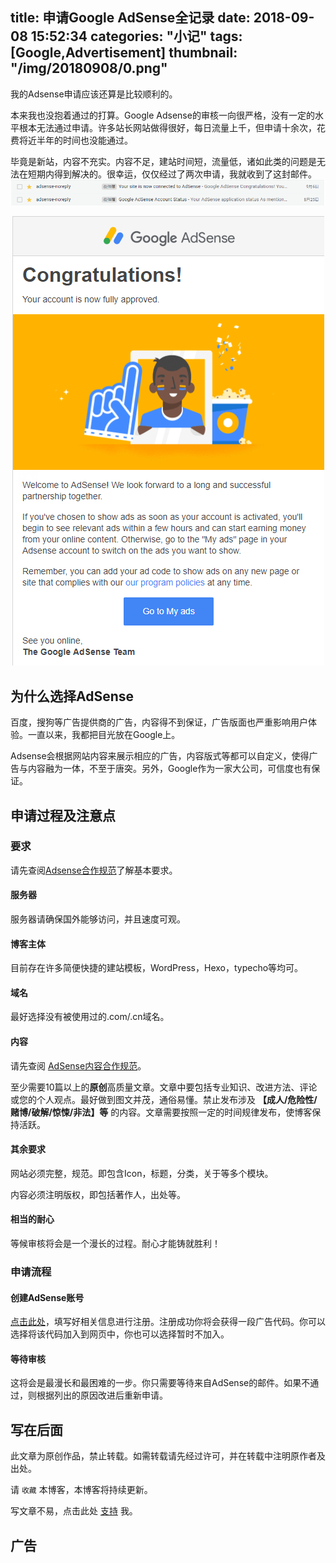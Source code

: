 title: 申请Google AdSense全记录
date: 2018-09-08 15:52:34
categories: "小记"
tags: [Google,Advertisement]
thumbnail: "/img/20180908/0.png"
---
我的Adsense申请应该还算是比较顺利的。

本来我也没抱着通过的打算。Google Adsense的审核一向很严格，没有一定的水平根本无法通过申请。许多站长网站做得很好，每日流量上千，但申请十余次，花费将近半年的时间也没能通过。

毕竟是新站，内容不充实。内容不足，建站时间短，流量低，诸如此类的问题是无法在短期内得到解决的。很幸运，仅仅经过了两次申请，我就收到了这封邮件。
![1](/img/20180908/1.png)

<div align=center>
<img src="/img/20180908/2.png" width="500" height="719" />
</div>


## 为什么选择AdSense

百度，搜狗等广告提供商的广告，内容得不到保证，广告版面也严重影响用户体验。一直以来，我都把目光放在Google上。

Adsense会根据网站内容来展示相应的广告，内容版式等都可以自定义，使得广告与内容融为一体，不至于唐突。另外，Google作为一家大公司，可信度也有保证。

## 申请过程及注意点

### 要求

请先查阅[Adsense合作规范](https://support.google.com/adsense/answer/48182)了解基本要求。

#### 服务器

服务器请确保国外能够访问，并且速度可观。

#### 博客主体

目前存在许多简便快捷的建站模板，WordPress，Hexo，typecho等均可。

#### 域名

最好选择没有被使用过的.com/.cn域名。


#### 内容

请先查阅 [AdSense内容合作规范](https://support.google.com/adsense/answer/1348688#Copyrighted_material)。

至少需要10篇以上的**原创**高质量文章。文章中要包括专业知识、改进方法、评论或您的个人观点。最好做到图文并茂，通俗易懂。禁止发布涉及 **【成人/危险性/赌博/破解/惊悚/非法】等** 的内容。文章需要按照一定的时间规律发布，使博客保持活跃。

#### 其余要求

网站必须完整，规范。即包含Icon，标题，分类，关于等多个模块。

内容必须注明版权，即包括著作人，出处等。

#### 相当的耐心

等候审核将会是一个漫长的过程。耐心才能铸就胜利！

### 申请流程

#### 创建AdSense账号

[点击此处](https://www.google.com/adsense/signup?subid=ww-ww-et-HC-acqpage&utm_source=internal&utm_medium=et&utm_campaign=adsense-help-acq)，填写好相关信息进行注册。注册成功你将会获得一段广告代码。你可以选择将该代码加入到网页中，你也可以选择暂时不加入。

#### 等待审核

这将会是最漫长和最困难的一步。你只需要等待来自AdSense的邮件。如果不通过，则根据列出的原因改进后重新申请。

## 写在后面
此文章为原创作品，禁止转载。如需转载请先经过许可，并在转载中注明原作者及出处。

请 `收藏` 本博客，本博客将持续更新。

写文章不易，点击此处 [支持](https://ojhdt.club/donate) 我。


## 广告
<script async src="//pagead2.googlesyndication.com/pagead/js/adsbygoogle.js"></script>
<ins class="adsbygoogle"
     style="display:block; text-align:center;"
     data-ad-layout="in-article"
     data-ad-format="fluid"
     data-ad-client="ca-pub-1043177129475579"
     data-ad-slot="7254716173"></ins>
<script>
     (adsbygoogle = window.adsbygoogle || []).push({});
</script>